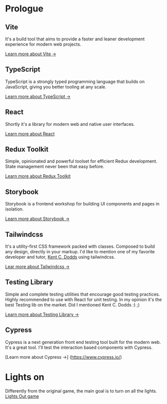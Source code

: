 # Prologue

## Vite

It's a build tool that aims to provide a faster and leaner development
experience for modern web projects.

[Learn more about Vite ->](https://vitejs.dev/)

## TypeScript

TypeScript is a strongly typed programming language that builds on JavaScript,
giving you better tooling at any scale.

[Learn more about TypeScript ->](https://www.typescriptlang.org/)

## React

Shortly it's a library for modern web and native user interfaces.

[Learn more about React](https://react.dev/)

## Redux Toolkit

Simple, opinionated and powerful toolset for efficient Redux development. State
management never been that easy before.

[Learn more about Redux Toolkit](https://redux-toolkit.js.org/)

## Storybook

Storybook is a frontend workshop for building UI components and pages in
isolation.

[Learn more about Storybook ->](https://storybook.js.org/)

## Tailwindcss

It's a utility-first CSS framework packed with classes. Composed to build any
design, directly in your markup. I'd like to mention one of my favorite
developer and tutor, [Kent C. Dodds](https://twitter.com/kentcdodds) using
tailwindcss.

[Lear more about Tailwindcss ->](https://tailwindcss.com/)

## Testing Library

Simple and complete testing utilities that encourage good testing practices.
Highly recommended to use with React for unit testing. In my opinion it's the
best Testing lib on the market. Did I mentioned Kent C. Dodds :) ;)

[Learn more about Testing Library ->](https://testing-library.com/)

## Cypress

Cypress is a next generation front end testing tool built for the modern web.
It's a great tool. I'll test the interaction based components with Cypress.

[Learn more about Cypress ->] (https://www.cypress.io/)

# Lights on

Differently from the original game, the main goal is to turn on all the lights.
[Lights Out game](<https://en.wikipedia.org/wiki/Lights_Out_(game)>)
